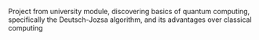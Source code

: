 Project from university module, discovering basics of quantum computing, specifically the Deutsch-Jozsa algorithm, and its advantages over classical computing
